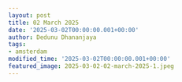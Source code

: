 ```yaml
---
layout: post
title: 02 March 2025
date: '2025-03-02T00:00:00.001+00:00'
author: Dedunu Dhananjaya
tags:
- amsterdam
modified_time: '2025-03-02T00:00:00.001+00:00'
featured_image: 2025-03-02-02-march-2025-1.jpeg
---
```


